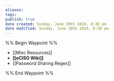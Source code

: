```yaml
---
aliases: 
tags: 
publish: true
date created: Sunday, June 30th 2024, 8:36 pm
date modified: Sunday, June 30th 2024, 8:36 pm
---
```

%% Begin Waypoint %%
- [[Misc Resources]]
- **[[oCISO Wiki]]**
- [[Password Sharing Regex]]

%% End Waypoint %%